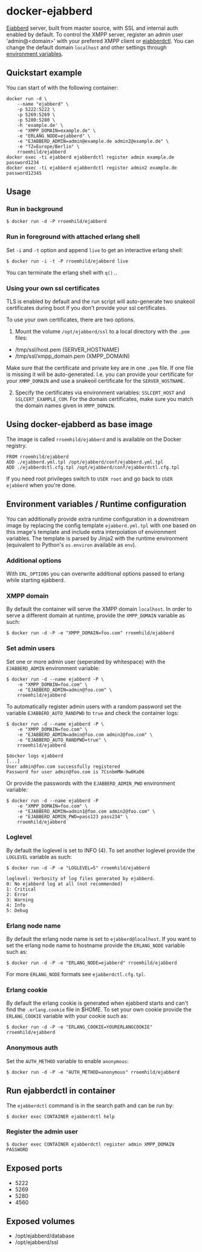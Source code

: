# docker-ejabberd

[Ejabberd][ejabberd] server, built from master source, with SSL and internal auth enabled by default. To control the XMPP server, register an admin user 'admin@\<domain\>' with your prefered XMPP client or [ejabberdctl][register]. You can change the default domain `localhost` and other settings through [environment variables][envvar].

[ejabberd]: http://ejabberd.im
[register]: #register-the-admin-user
[envvar]: #environment-variables--runtime-configuration

## Quickstart example

You can start of with the following container:

    docker run -d \
        --name "ejabberd" \
        -p 5222:5222 \
        -p 5269:5269 \
        -p 5280:5280 \
        -h 'example.de' \
        -e "XMPP_DOMAIN=example.de" \
        -e "ERLANG_NODE=ejabberd" \
        -e "EJABBERD_ADMIN=admin@example.de admin2@example.de" \
        -e "TZ=Europe/Berlin" \
        rroemhild/ejabberd
    docker exec -ti ejabberd ejabberdctl register admin example.de password1234
    docker exec -ti ejabberd ejabberdctl register admin2 example.de password12345

## Usage

### Run in background

```
$ docker run -d -P rroemhild/ejabberd
```

### Run in foreground with attached erlang shell

Set `-i` and `-t` option and append `live` to get an interactive erlang shell:

```
$ docker run -i -t -P rroemhild/ejabberd live
```

You can terminate the erlang shell with `q().`.

### Using your own ssl certificates

TLS is enabled by default and the run script will auto-generate two snakeoil certificates during boot if you don't provide your ssl certificates.

To use your own certificates, there are two options.

1. Mount the volume `/opt/ejabberd/ssl` to a local directory with the `.pem` files:

* /tmp/ssl/host.pem (SERVER_HOSTNAME)
* /tmp/ssl/xmpp_domain.pem (XMPP_DOMAIN)

Make sure that the certificate and private key are in one `.pem` file. If one file is missing it will be auto-generated. I.e. you can provide your certificate for your `XMMP_DOMAIN` and use a snakeoil certificate for the `SERVER_HOSTNAME`.

2. Specify the certificates via environment variables: `SSLCERT_HOST` and `SSLCERT_EXAMPLE_COM`. For the
domain certificates, make sure you match the domain names given in `XMPP_DOMAIN`.

## Using docker-ejabberd as base image

The image is called `rroemhild/ejabberd` and is available on the Docker registry.

```
FROM rroemhild/ejabberd
ADD ./ejabberd.yml.tpl /opt/ejabberd/conf/ejabberd.yml.tpl
ADD ./ejabberdctl.cfg.tpl /opt/ejabberd/conf/ejabberdctl.cfg.tpl
```

If you need root privileges switch to `USER root` and go back to `USER ejabberd` when you're done.

## Environment variables / Runtime configuration

You can additionally provide extra runtime configuration in a downstream image by replacing the config template `ejabberd.yml.tpl` with one based on this image's template and include extra interpolation of environment variables. The template is parsed by Jinja2 with the runtime environment (equivalent to Python's `os.environ` available as `env`).

### Additional options

With `ERL_OPTIONS` you can overwrite additional options passed to erlang while starting ejabberd.

### XMPP domain

By default the container will serve the XMPP domain `localhost`. In order to serve a different domain at runtime, provide the `XMPP_DOMAIN` variable as such:

```
$ docker run -d -P -e "XMPP_DOMAIN=foo.com" rroemhild/ejabberd
```

### Set admin users

Set one or more admin user (seperated by whitespace) with the `EJABBERD_ADMIN` environment variable:

```
$ docker run -d --name ejabberd -P \
    -e "XMPP_DOMAIN=foo.com" \
    -e "EJABBERD_ADMIN=admin@foo.com" \
    rroemhild/ejabberd
```

To automatically register admin users with a random password set the variable `EJABBERD_AUTO_RANDPWD` to `true` and check the container logs:

```
$ docker run -d --name ejabberd -P \
    -e "XMPP_DOMAIN=foo.com" \
    -e "EJABBERD_ADMIN=admin@foo.com admin2@foo.com" \
    -e "EJABBERD_AUTO_RANDPWD=true" \
    rroemhild/ejabberd

$docker logs ejabberd
[...]
User admin@foo.com successfully registered
Password for user admin@foo.com is 7CsnbmMW-9w0Ka06
```

Or provide the passwords with the `EJABBERD_ADMIN_PWD` environment variable:

```
$ docker run -d --name ejabberd -P
    -e "XMPP_DOMAIN=foo.com" \
    -e "EJABBERD_ADMIN=admin1@foo.com admin2@foo.com" \
    -e "EJABBERD_ADMIN_PWD=pass123 pass234" \
    rroemhild/ejabberd
```

### Loglevel

By default the loglevel is set to INFO (4). To set another loglevel provide the `LOGLEVEL` variable as such:

```
$ docker run -d -P -e "LOGLEVEL=5" rroemhild/ejabberd
```

```
loglevel: Verbosity of log files generated by ejabberd.
0: No ejabberd log at all (not recommended)
1: Critical
2: Error
3: Warning
4: Info
5: Debug
```

### Erlang node name

By default the erlang node name is set to `ejabberd@localhost`. If you want to set the erlang node name to hostname provide the `ERLANG_NODE` variable such as:

```
$ docker run -d -P -e "ERLANG_NODE=ejabberd" rroemhild/ejabberd
```

For more `ERLANG_NODE` formats see `ejabberdctl.cfg.tpl`.

### Erlang cookie

By default the erlang cookie is generated when ejabberd starts and can't find the `.erlang.cookie` file in $HOME. To set your own cookie provide the `ERLANG_COOKIE` variable with your cookie such as:

```
$ docker run -d -P -e "ERLANG_COOKIE=YOURERLANGCOOKIE" rroemhild/ejabberd
```

### Anonymous auth

Set the `AUTH_METHOD` variable to enable `anonymous`:

```
$ docker run -d -P -e "AUTH_METHOD=anonymous" rroemhild/ejabberd
```

## Run ejabberdctl in container

The `ejabberdctl` command is in the search path and can be run by:

```
$ docker exec CONTAINER ejabberdctl help
```

### Register the admin user

```
$ docker exec CONTAINER ejabberdctl register admin XMPP_DOMAIN PASSWORD
```

## Exposed ports

* 5222
* 5269
* 5280
* 4560

## Exposed volumes

* /opt/ejabberd/database
* /opt/ejabberd/ssl
